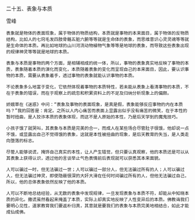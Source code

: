 二十五、表象与本质

雪峰


    表象就是物体的表面现象，属于物体的物质结构，本质就是事物的本来面目，属于物体的反物质结构，比如人的七窍毛发四肢骨骼五脏六腑等等就是生命体的表象，而思维意识心灵灵魂等等就是生命体的本质。再比如地球的山川河流动物植物气象等等是地球的表象，而导致这些表象出现的规律神灵等等就是地球的本质。

    表象与本质是事物的两个方面，是相辅相成的统一体，所以，事物的表象真实地反映了事物的本质，表象随着本质的演化而变化，本质随着表象的变化而呈现自己的本来面目，因此，要认识事物的本质，需要从表象着手，透过事物的表象就能认识事物的本质。

    不论表象多么地富于变化，它依然体现着事物的本质特性，若未能从表象上看清事物的本质，不在于表象的错误，而在于观察上的疏忽和积累资料上的不足及归纳分析现象上的偏颇。

    娇娥草在《迷惑》中问：“表象及事物的表面现象，是真是假，表象能够反应事物的内在本质吗？”我的回答是：肯定。之所以人内心痛苦而表面上显露出似乎没有痛苦的微笑，在于本性的暂时扭曲，是人狡诈本质的表象体现，而这不是人原始的本性，乃是后天学到的魔鬼技巧。

    小孩子饿了就哭叫，其表象与本质是完美的合一，而成人在某些场合尽管肚子很饿，他却说一点不饿，或显露出自己不觉得饿的表象，这就是本性被扭曲的现象，是后天教育的失当，是人类走向堕落的标志。

    尽管人能够说谎，掩饰自己真实的本性，让人产生错觉，但只要认真观察，他的本质还是可以从其表象上获得认识，透过他的言谈举止气色表情前后表现就可以获悉其本来面貌。

    人可以骗过一时，但无法骗过一世；人可以骗过一部分人，但无法骗过所有的人；人可以骗过人，但无法骗过神灵，即使隐蔽很深的大奸大滑在任何时间骗过所有的人，但他无法骗过自己，所以，他的总体表象依然反映了他的本质。

    人可以不断地总结经验，从无数的表象中发现规律，一旦发现表象与本质不符，却能从中知晓本质的异化。撒谎虽然看起来掩盖了本质，实际上却真实地反映了人性变异后的本质。佛教诲我们要明心见性，道家教育我们要返朴归真，其意就是要我们的表象与本质完美地相结合，如此才能成仙成佛。



